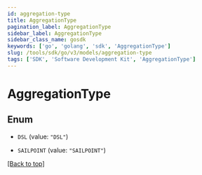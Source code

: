 ```yaml
---
id: aggregation-type
title: AggregationType
pagination_label: AggregationType
sidebar_label: AggregationType
sidebar_class_name: gosdk
keywords: ['go', 'golang', 'sdk', 'AggregationType'] 
slug: /tools/sdk/go/v3/models/aggregation-type
tags: ['SDK', 'Software Development Kit', 'AggregationType']
---
```


# AggregationType

## Enum


* `DSL` (value: `"DSL"`)

* `SAILPOINT` (value: `"SAILPOINT"`)


[[Back to top]](#) 


